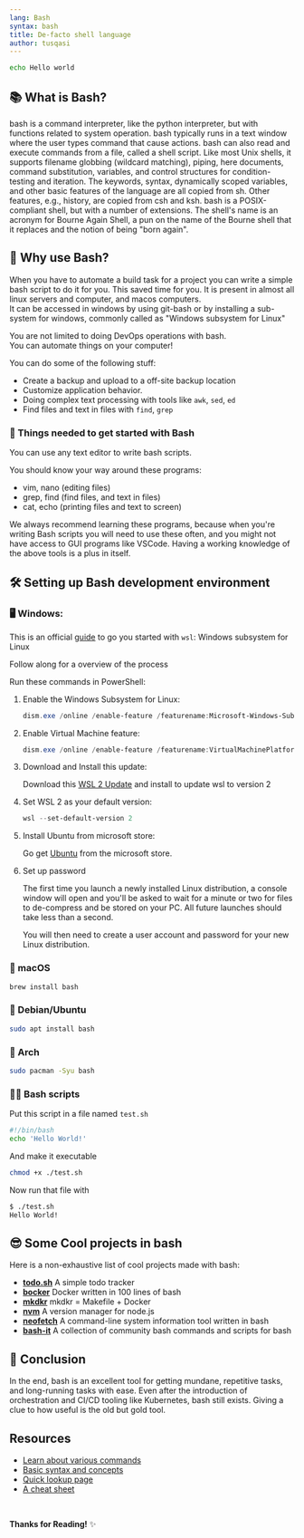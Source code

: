 ```yaml
---
lang: Bash
syntax: bash
title: De-facto shell language
author: tusqasi
---
```


```bash
echo Hello world
```

## 📚 What is Bash?

bash is a command interpreter, like the python interpreter, but with functions
related to system operation. bash typically runs in a text window where the user types command that cause actions. bash can also read and execute commands from a file, called a shell script. Like most Unix shells, it supports filename globbing (wildcard matching), piping, here documents, command substitution, variables, and control structures for condition-testing and iteration. The keywords, syntax, dynamically scoped variables, and other basic features of the language are all copied from sh. Other features, e.g., history, are copied from csh and ksh. bash is a POSIX-compliant shell, but with a number of extensions. The shell's name is an acronym for Bourne Again Shell, a pun on the name of the Bourne shell that it replaces and the notion of being "born again".

## 🤔 Why use Bash?

When you have to automate a build task for a project you can
write a simple bash script to do it for you. This saved time
for you. 
It is present in almost all linux servers and computer, and macos computers.  
It can be accessed in windows by using git-bash or by installing a sub-system for windows, commonly called as "Windows subsystem for Linux"   

You are not limited to doing DevOps operations with bash.\
You can automate things on your computer!

You can do some of the following stuff:

- Create a backup and upload to a off-site backup location 
- Customize application behavior.    
- Doing complex text processing with tools like `awk`, `sed`, `ed` 
- Find files and text in files with `find`, `grep`  
  
### 📝 Things needed to get started with Bash   

You can use any text editor to write bash scripts.    

You should know your way around these programs:

- vim, nano (editing files)  
- grep, find (find files, and text in files)  
- cat, echo (printing files and text to screen)  

We always recommend learning these programs, because when you're writing Bash scripts you will need to use these often, and you might not have access to GUI programs like VSCode. Having a working knowledge of the above tools is a plus in itself.  

## 🛠️ Setting up Bash development environment

### 🖥️ Windows:  
This is an official [guide](https://docs.microsoft.com/en-us/windows/wsl/install-win10) to go you started with `wsl`: Windows subsystem for Linux

Follow along for a overview of the process

Run these commands in PowerShell:

1. Enable the Windows Subsystem for Linux:  

    ```powershell
    dism.exe /online /enable-feature /featurename:Microsoft-Windows-Subsystem-Linux /all /norestart  
    ```

2. Enable Virtual Machine feature:  

    ```powershell
    dism.exe /online /enable-feature /featurename:VirtualMachinePlatform /all /norestart  
    ```

3. Download and Install this update:  

    Download this [WSL 2 Update](https://wslstorestorage.blob.core.windows.net/wslblob/wsl_update_x64.msi) and install to update wsl to version 2

4. Set WSL 2 as your default version:  

    ```powershell
    wsl --set-default-version 2  
    ```

5. Install Ubuntu from microsoft store:  

    Go get [Ubuntu](https://www.microsoft.com/store/apps/9N9TNGVNDL3Q) from the microsoft store.
   

6. Set up password  

    The first time you launch a newly installed Linux distribution, a console window will open and you'll be asked to wait for a minute or two for files to de-compress and be stored on your PC. All future launches should take less than a second.

    You will then need to create a user account and password for your new Linux distribution.

### 🍎 macOS

```sh
brew install bash
```

### 🐧 Debian/Ubuntu

```sh
sudo apt install bash
```

### 🐧 Arch 

```sh
sudo pacman -Syu bash
```
### 🏃‍♂️ Bash scripts  

Put this script in a file named `test.sh`  

```sh
#!/bin/bash
echo 'Hello World!'
```

And make it executable  

```sh
chmod +x ./test.sh
```

Now run that file with

```sh
$ ./test.sh
Hello World!
```

## 😎 Some Cool projects in bash

Here is a non-exhaustive list of cool projects made with bash:

- [**todo.sh**](https://github.com/todotxt/todo.txt-cli)  A simple todo tracker  
- [**bocker**](https://github.com/p8952/bocker)  Docker written in 100 lines of bash  
- [**mkdkr**](https://github.com/rosineygp/mkdkr)  mkdkr = Makefile + Docker  
- [**nvm**](https://github.com/nvm-sh/nvm) A version manager for node.js
- [**neofetch**](https://github.com/dylanaraps/neofetch) A command-line system information tool written in bash
- [**bash-it**](https://github.com/Bash-it/bash-it) A collection of community bash commands and scripts for bash

## 📑 Conclusion  

In the end, bash is an excellent tool for getting mundane, repetitive tasks, and long-running tasks with ease. Even after the introduction of orchestration and CI/CD tooling like Kubernetes, bash still exists. Giving a clue to how useful is the old but gold tool.

## Resources

- [Learn about various commands](https://linuxjourney.com/)
- [Basic syntax and concepts](https://guide.bash.academy/)
- [Quick lookup page](https://learnxinyminutes.com/docs/bash/)
- [A cheat sheet](https://devhints.io/bash)

<br/>

**Thanks for Reading!** ✨
